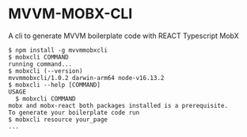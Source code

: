 MVVM-MOBX-CLI
=================

A cli to generate MVVM boilerplate code with REACT Typescript MobX


<!-- toc -->

<!-- tocstop -->

```sh-session
$ npm install -g mvvmmobxcli
$ mobxcli COMMAND
running command...
$ mobxcli (--version)
mvvmmobxcli/1.0.2 darwin-arm64 node-v16.13.2
$ mobxcli --help [COMMAND]
USAGE
  $ mobxcli COMMAND
mobx and mobx-react both packages installed is a prerequisite.
To generate your boilerplate code run
$ mobxcli resource your_page
...
```
